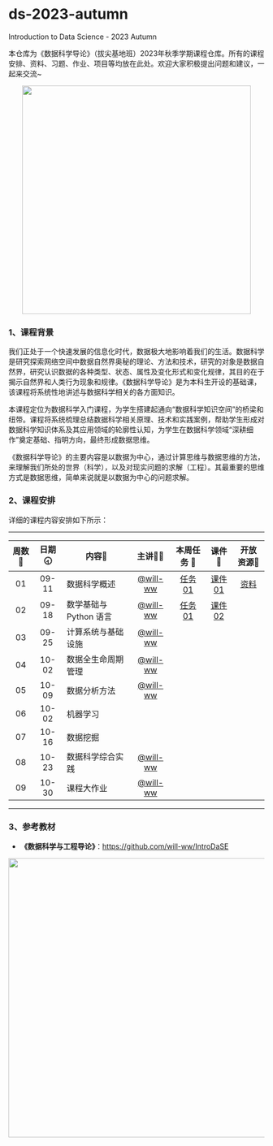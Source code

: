# ds-2023-autumn
Introduction to Data Science - 2023 Autumn

本仓库为《数据科学导论》（拔尖基地班）2023年秋季学期课程仓库。所有的课程安排、资料、习题、作业、项目等均放在此处。欢迎大家积极提出问题和建议，一起来交流~

<div align=center>
<img src="https://github.com/X-lab2017/ds-2023-autumn/assets/15010826/4d17645c-b064-4331-8565-ebd2de2cb113" width="450px">
</div>

### 1、课程背景

我们正处于一个快速发展的信息化时代，数据极大地影响着我们的生活。数据科学是研究探索网络空间中数据自然界奥秘的理论、方法和技术，研究的对象是数据自然界，研究认识数据的各种类型、状态、属性及变化形式和变化规律，其目的在于揭示自然界和人类行为现象和规律。《数据科学导论》是为本科生开设的基础课，该课程将系统性地讲述与数据科学相关的各方面知识。

本课程定位为数据科学入门课程，为学生搭建起通向“数据科学知识空间”的桥梁和纽带。课程将系统梳理总结数据科学相关原理、技术和实践案例，帮助学生形成对数据科学知识体系及其应用领域的轮廓性认知，为学生在数据科学领域“深耕细作”奠定基础、指明方向，最终形成数据思维。

《数据科学导论》的主要内容是以数据为中心，通过计算思维与数据思维的方法，来理解我们所处的世界（科学），以及对现实问题的求解（工程）。其最重要的思维方式是数据思维，简单来说就是以数据为中心的问题求解。

### 2、课程安排

详细的课程内容安排如下所示：

---


| 周数📆 | 日期🕣 | 内容📒 | 主讲💂‍♂️ | 本周任务 📌| 课件📘 |开放资源📂 |
| :----: | :----: | ------ | :----------------------------------------: | :-----------------------------------------------------: | :--------------------------------------------------------------------------------: | :-------------------------------------------------------------: |
|   01   | 09-11 | 数据科学概述 | [@will-ww](https://github.com/will-ww) | [任务01](https://github.com/X-lab2017/ds-2023-autumn/issues/1) |[课件01](https://github.com/X-lab2017/ds-2023-autumn/tree/main/lecture01) |[资料](https://github.com/X-lab2017/ds-2023-autumn/tree/main/resource) |
|   02   | 09-18 | 数学基础与 Python 语言 | [@will-ww](https://github.com/will-ww) |[任务01](https://github.com/X-lab2017/ds-2023-autumn/issues/2)  |[课件02](https://github.com/X-lab2017/ds-2023-autumn/tree/main/lecture02)|    |
|   03   | 09-25 | 计算系统与基础设施 | [@will-ww](https://github.com/will-ww) |     |    |    |
|   04   | 10-02 | 数据全生命周期管理 | [@will-ww](https://github.com/will-ww) |     |    |    |
|   05   | 10-09 | 数据分析方法 | [@will-ww](https://github.com/will-ww) |     |    |    |
|   06   | 10-02 | 机器学习 |    |     |    |    |
|   07   | 10-16 | 数据挖掘 |    |     |    |    |
|   08   | 10-23 | 数据科学综合实践 | [@will-ww](https://github.com/will-ww) |     |    |    |
|   09   | 10-30 | 课程大作业 | [@will-ww](https://github.com/will-ww) |     |    |    |

---


### 3、参考教材

- **《数据科学与工程导论》**：https://github.com/will-ww/IntroDaSE

<div align=center>
<img src="https://github.com/X-lab2017/ds-2023-autumn/assets/15010826/10aa5862-d514-493b-a119-fb40d9f17499" width="550px">
</div>


